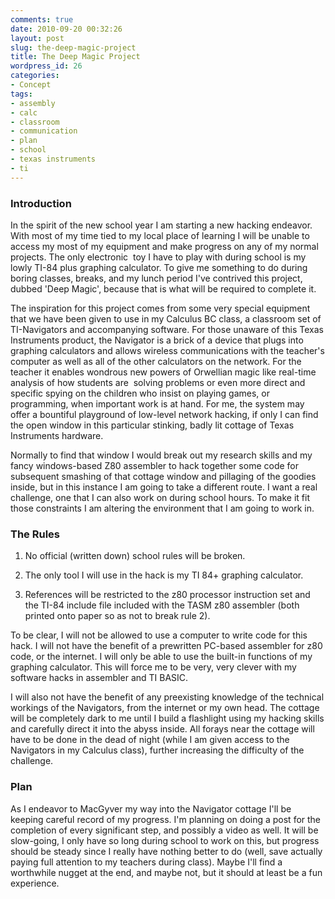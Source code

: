 ```yaml
---
comments: true
date: 2010-09-20 00:32:26
layout: post
slug: the-deep-magic-project
title: The Deep Magic Project
wordpress_id: 26
categories:
- Concept
tags:
- assembly
- calc
- classroom
- communication
- plan
- school
- texas instruments
- ti
---
```


### Introduction


In the spirit of the new school year I am starting a new hacking endeavor. With most of my time tied to my local place of learning I will be unable to access my most of my equipment and make progress on any of my normal projects. The only electronic  toy I have to play with during school is my lowly TI-84 plus graphing calculator. To give me something to do during boring classes, breaks, and my lunch period I've contrived this project, dubbed 'Deep Magic', because that is what will be required to complete it.

The inspiration for this project comes from some very special equipment that we have been given to use in my Calculus BC class, a classroom set of TI-Navigators and accompanying software. For those unaware of this Texas Instruments product, the Navigator is a brick of a device that plugs into graphing calculators and allows wireless communications with the teacher's computer as well as all of the other calculators on the network. For the teacher it enables wondrous new powers of Orwellian magic like real-time analysis of how students are  solving problems or even more direct and specific spying on the children who insist on playing games, or programming, when important work is at hand. For me, the system may offer a bountiful playground of low-level network hacking, if only I can find the open window in this particular stinking, badly lit cottage of Texas Instruments hardware.

Normally to find that window I would break out my research skills and my fancy windows-based Z80 assembler to hack together some code for subsequent smashing of that cottage window and pillaging of the goodies inside, but in this instance I am going to take a different route. I want a real challenge, one that I can also work on during school hours. To make it fit those constraints I am altering the environment that I am going to work in.


### The Rules


1. No official (written down) school rules will be broken.

2. The only tool I will use in the hack is my TI 84+ graphing calculator.

3. References will be restricted to the z80 processor instruction set and the TI-84 include file included with the TASM z80 assembler (both printed onto paper so as not to break rule 2).

To be clear, I will not be allowed to use a computer to write code for this hack. I will not have the benefit of a prewritten PC-based assembler for z80 code, or the internet. I will only be able to use the built-in functions of my graphing calculator. This will force me to be very, very clever with my software hacks in assembler and TI BASIC.

I will also not have the benefit of any preexisting knowledge of the technical workings of the Navigators, from the internet or my own head. The cottage will be completely dark to me until I build a flashlight using my hacking skills and carefully direct it into the abyss inside. All forays near the cottage will have to be done in the dead of night (while I am given access to the Navigators in my Calculus class), further increasing the difficulty of the challenge.


### Plan


As I endeavor to MacGyver my way into the Navigator cottage I'll be keeping careful record of my progress. I'm planning on doing a post for the completion of every significant step, and possibly a video as well. It will be slow-going, I only have so long during school to work on this, but progress should be steady since I really have nothing better to do (well, save actually paying full attention to my teachers during class). Maybe I'll find a worthwhile nugget at the end, and maybe not, but it should at least be a fun experience.
